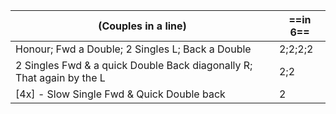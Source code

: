 |(Couples in a line) |==in 6==|
|----|-----|
|Honour; Fwd a Double; 2 Singles L; Back a Double |2;2;2;2|
|2 Singles Fwd & a quick Double Back diagonally R; That again by the L| 2;2|
| [4x] - Slow Single Fwd & Quick Double back | 2|
